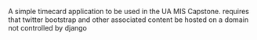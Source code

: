A simple timecard application to be used in the UA MIS Capstone. 
requires that twitter bootstrap and other associated content be hosted on a domain not controlled by django

